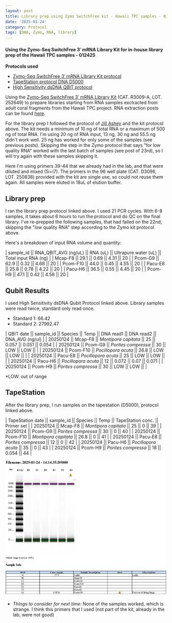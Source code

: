 ```yaml
---
layout: post
title: Library prep using Zymo SwitchFree kit - Hawaii TPC samples - 012425
date: '2025-01-24'
category: Protocol
tags: [DNA, Zymo, RNA, library]
---
```


#### Using the Zymo-Seq SwitchFree 3′ mRNA Library Kit for in-house library prep of the Hawaii TPC samples - 012425

**Protocols used**
- [Zymo-Seq SwitchFree 3′ mRNA Library Kit protocol](https://github.com/FScucchia-LabNotebooks/FScucchia_Putnam_Lab_Notebook/blob/master/protocols/_r3008_r3009__zymo_seq_switchfree_3_mrna_library_kit.pdf)
- [TapeStation protocol DNA D5000](https://github.com/meschedl/MESPutnam_Open_Lab_Notebook/blob/master/_posts/2019-07-30-DNA-Tapestation.md)
- [High Sensitivity dsDNA QBIT protocol](https://github.com/FScucchia-LabNotebooks/FScucchia_Putnam_Lab_Notebook/blob/master/protocols/MAN0017455_Qubit_1X_dsDNA_HS_Assay_Kit_UG.pdf)

Using the [Zymo-Seq SwitchFree 3′ mRNA Library Kit](https://www.zymoresearch.com/products/zymo-seq-switchfree-3-mrna-library-kit) (CAT.  R3009-A, LOT. 252649) to prepare libraries starting from RNA samples exctracted from adult coral fragments from the Hawaii TPC project. RNA extraction posts can be found [here](https://fscucchia-labnotebooks.github.io/FScucchia_Putnam_Lab_Notebook/DNA-RNA-Hawaii-TPCA-Summary/).

For the library prep I followed the protocol of [Jill Ashey](https://github.com/JillAshey/JillAshey_Putnam_Lab_Notebook/blob/master/_posts/2024-03-29-Zymo-SwitchFree.md) and the kit protocol above.
The kit needs a minimum of 10 ng of total RNA or a maximum of 500 ng of total RNA.
I'm using 20 ng of RNA input, 13 ng, 30 ng and 55.5 ng didn't work well. 25 ng has worked for only some of the samples (see previous posts).
Skipping the step in the Zymo protocol that says "for low quality RNA" worked with the last batch of samples (see post of 23rd), so I will try again with these samples skipping it.

Here I'm using primers 39-44 that we already had in the lab, and that were diluted and mixed (5i+i7). The  primers in the 96 well plate (CAT. D3096, LOT. 250838) provided with the kit are single use, so could not reuse them again. 
All samples were eluted in 18uL of elution buffer.

## Library prep
I ran the library prep protocol linked above. I used 21 PCR cycles. With 6-8 samples, it takes about 6 hours to run the protocol and do QC on the final library.
I've re-prepped the following samples, that had failed on the 22nd, skipping the "low quality RNA" step according to the Zymo kit protocol above.

Here's a breakdown of input RNA volume and quantity:

| sample_id || RNA_QBIT_AVG (ng/uL) || RNA (uL) || Ultrapure water (uL) || Total input RNA (ng) |
| Mcap-F8     ||   29.1     ||   0.69   ||     4.31      ||        20         |
| Pcom-G9     ||   62.9     ||   0.32  ||      4.68           ||        20         |
| Pcom-F10    ||   44.0     ||   0.45  ||      4.55           ||        20         |
| Pacu-E8     ||  25.8      ||  0.78  ||      4.22           ||        20         |
| Pacu-H6     ||  36.5     ||   0.55  ||    4.45            ||        20         |
| Pcom-H9     ||  47.1     ||   0.42    ||    4.58             ||      20         |

## Qubit Results
I used High Sensitivity dsDNA Qubit Protocol linked above. Library samples were read twice, standard only read once.
- Standard 1: 66.42   
- Standard 2: 27992.47 

| QBIT date  || sample_id  ||     Species       || Temp   ||  DNA read1 || DNA read2  || DNA_AVG (ng/ul) |
|  20250124  || Mcap-F8 || *Montipora capitata*  || 25   ||   0.057    ||  0.051     || 0.054            |
|  20250124 || Pcom-G9   || *Porites compressa* || 30    ||   LOW     ||  LOW        ||                 |
|  20250124  || Pcom-F10 || *Pocillopora acuta*  || 26.8 ||   LOW     ||  LOW        ||                 |
|  20250124  || Pacu-E8  || *Pocillopora acuta* || 25   ||   LOW      || LOW         ||                 |
|  20250124   || Pacu-H6 || *Pocillopora acuta*  ||  12 ||   0.072    || 0.07        ||   0.071         |
|  20250124   || Pcom-H9  || *Porites compressa* ||  30  ||  LOW      ||  LOW        ||                 |

*LOW: out of range

## TapeStation
After the library prep, I run samples on the tapestation (D5000), protocol linked above.

| TapeStation date  || sample_id  ||     Species       || Temp   || TapeStation conc. ||   Primer set  |
|  20250124  || Mcap-F8 || *Montipora capitata*  || 25   ||  0   ||   39    |
|  20250124 || Pcom-G9   || *Porites compressa* || 30    ||  0    ||   40    |
|  20250124  || Pcom-F10 || *Montipora capitata*  || 26.8 || 0      ||   41   |
|  20250124  || Pacu-E8  || *Porites compressa* ||  12   ||  0    ||    42    |
|  20250124   || Pacu-H6 || *Pocillopora acuta*  ||  35  ||  0    ||  43     |
|  20250124   || Pcom-H9  || *Porites compressa* ||  18   || 0.054    ||  44   |

![LibPrepRun8_complete.png](https://github.com/FScucchia-LabNotebooks/FScucchia_Putnam_Lab_Notebook/blob/master/images/LibPrepRun8_complete.png?raw=true)

 - _Things to consider for next time_: None of the samples worked, which is strange. I think this primers that I used (not part of the kit, already in the lab, were not good)